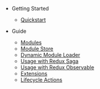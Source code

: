 * Getting Started
    * [Quickstart](GettingStarted.md)

* Guide
    * [Modules](reference/Modules.md)
    * [Module Store](reference/ModuleStore.md)
    * [Dynamic Module Loader](reference/DynamicModuleLoader.md)
    * [Usage with Redux Saga](reference/ReduxSaga.md)
    * [Usage with Redux Observable](reference/ReduxObservable.md)
    * [Extensions](reference/Extensions)
    * [Lifecycle Actions](reference/LifecyleActions.md)
